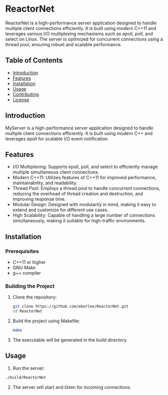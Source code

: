 # ReactorNet
ReactorNet is a high-performance server application designed to handle multiple client connections efficiently. It is built using modern C++11 and leverages various I/O multiplexing mechanisms such as epoll, poll, and select on Linux. The server is optimized for concurrent connections using a thread pool, ensuring robust and scalable performance.



## Table of Contents

- [Introduction](#introduction)
- [Features](#features)
- [Installation](#installation)
- [Usage](#usage)
- [Contributing](#contributing)
- [License](#license)

## Introduction

MyServer is a high-performance server application designed to handle multiple client connections efficiently. It is built using modern C++ and leverages epoll for scalable I/O event notification.

## Features

- I/O Multiplexing: Supports epoll, poll, and select to efficiently manage multiple simultaneous client connections.
- Modern C++11: Utilizes features of C++11 for improved performance, maintainability, and readability.
- Thread Pool: Employs a thread pool to handle concurrent connections, reducing the overhead of thread creation and destruction, and improving response time.
- Modular Design: Designed with modularity in mind, making it easy to extend and customize for different use cases.
- High Scalability: Capable of handling a large number of connections simultaneously, making it suitable for high-traffic environments.

## Installation

### Prerequisites

- C++11 or higher
- GNU Make
- g++ compiler

### Building the Project

1. Clone the repository:
   ```sh
   git clone https://github.com/eborlee/ReactorNet.git
   cd ReactorNet

2. Build the project using Makefile:
   ```sh
   make
   ```
3. The executable will be generated in the build directory.

## Usage
1. Run the server:
  ```sh
  ./build/ReactorNet
  ```

2. The server will start and listen for incoming connections.
